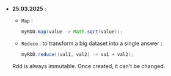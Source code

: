 
* **25.03.2025** :
  * `Map` :
    ```java
    myRDD.map(value -> Math.sqrt(value));
    ```  
  * `Reduce` : to transform a big dataset into a single answer :
    ```java
    myRDD.reduce((val1, val2) -> va1 + val2);
    ```

  Rdd is always immutable. Once created, it can't be changed.
